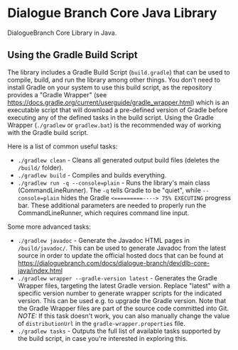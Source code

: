 # Dialogue Branch Core Java Library
DialogueBranch Core Library in Java.

## Using the Gradle Build Script

The library includes a Gradle Build Script (`build.gradle`) that can be used to compile, build, and run the library among other things. You don't need to install Gradle on your system to use this build script, as the repository provides a "Gradle Wrapper" (see https://docs.gradle.org/current/userguide/gradle_wrapper.html) which is an executable script that will download a pre-defined version of Gradle before executing any of the defined tasks in the build script. Using the Gradle Wrapper (`./gradlew` or `gradlew.bat`) is the recommended way of working with the Gradle build script.

Here is a list of common useful tasks:
- `./gradlew clean` - Cleans all generated output build files (deletes the `/build/` folder).
- `./gradlew build` - Compiles and builds everything.
- `./gradlew run -q --console=plain` - Runs the library's main class (CommandLineRunner). The `-q` tells Gradle to be "quiet", while `--console=plain` hides the Gradle `<=========----> 75% EXECUTING` progress bar. These additional parameters are needed to properly run the CommandLineRunner, which requires command line input.

Some more advanced tasks:
- `./gradlew javadoc` - Generate the Javadoc HTML pages in `/build/javadoc/`. This can be used to generate Javadoc from the latest source in order to update the official hosted docs that can be found at https://dialoguebranch.com/docs/dialogue-branch/dev/dlb-core-java/index.html
- `./gradlew wrapper --gradle-version latest` - Generates the Gradle Wrapper files, targeting the latest Gradle version. Replace "latest" with a specific version number to generate wrapper scripts for the indicated version. This can be used e.g. to upgrade the Gradle version. Note that the Gradle Wrapper files are part of the source code committed into Git. *NOTE:* If this task doesn't work, you can also manually change the value of `distributionUrl` in the `gradle-wrapper.properties` file.
- `./gradlew tasks` - Outputs the full list of available tasks supported by the build script, in case you're interested in exploring this.


